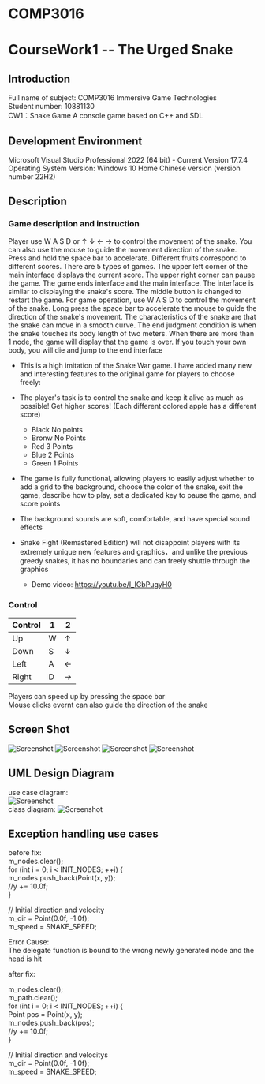 # COMP3016  


# CourseWork1 -- The Urged Snake
## Introduction
Full name of subject: COMP3016 Immersive Game Technologies  
Student number: 10881130  
CW1：Snake Game A console game based on C++ and SDL
## Development Environment
Microsoft Visual Studio Professional 2022 (64 bit) - Current Version 17.7.4  
Operating System Version: Windows 10 Home Chinese version (version number 22H2)
## Description
### Game description and instruction
Player use W A S D or ↑ ↓ ← → to control the movement of the snake. You can also use the mouse to guide the movement direction of the snake. Press and hold the space bar to accelerate. Different fruits correspond to different scores. There are 5 types of games. The upper left corner of the main interface displays the current score. The upper right corner can pause the game. The game ends interface and the main interface. The interface is similar to displaying the snake's score. The middle button is changed to restart the game. For game operation, use W A S D to control the movement of the snake. Long press the space bar to accelerate the mouse to guide the direction of the snake's movement. The characteristics of the snake are that the snake can move in a smooth curve. The end judgment condition is when the snake touches its body length of two meters. When there are more than 1 node, the game will display that the game is over. If you touch your own body, you will die and jump to the end interface
* This is a high imitation of the Snake War game. I have added many new and interesting features to the original game for players to choose freely:
* The player's task is to control the snake and keep it alive as much as possible! Get higher scores! (Each different colored apple has a different score)
  * Black No points
  * Bronw No Points
  * Red 3 Points
  * Blue 2 Points
  * Green 1 Points

* The game is fully functional, allowing players to easily adjust whether to add a grid to the background, choose the color of the snake, exit the game, describe how to play, set a dedicated key to pause the game, and score points
* The background sounds are soft, comfortable, and have special sound effects
* Snake Fight (Remastered Edition) will not disappoint players with its extremely unique new features and graphics，and unlike the previous greedy snakes, it has no boundaries and can freely shuttle through the graphics
    * Demo video: https://youtu.be/I_IGbPugyH0
### Control
| Control   | 1 | 2  |
|--------|------|-----------|
| Up   | W   | ↑     |
| Down   | S   | ↓     |
| Left   | A   | ← |
| Right   | D | →      |

Players can speed up by pressing the space bar  
Mouse clicks evernt can also guide the direction of the snake
## Screen Shot
![Screenshot](ScreenShot/1.png)
![Screenshot](ScreenShot/2.png)
![Screenshot](ScreenShot/3.png)
![Screenshot](ScreenShot/4.png)

## UML Design Diagram
use case diagram:<br/>
![Screenshot](UML/usecasediagram.png)<br/>
class diagram:
![Screenshot](UML/classdiagram.png)

## Exception handling use cases
before fix:<br/>
m_nodes.clear();<br/>
for (int i = 0; i < INIT_NODES; ++i) {<br/>
    m_nodes.push_back(Point(x, y));<br/>
    //y += 10.0f;<br/>
}<br/>

// Initial direction and velocity<br/>
m_dir = Point(0.0f, -1.0f);<br/>
m_speed = SNAKE_SPEED;<br/>

Error Cause: <br/>
The delegate function is bound to the wrong newly generated node and the head is hit<br/>

after fix:<br/>

m_nodes.clear();<br/>
m_path.clear();<br/>
for (int i = 0; i < INIT_NODES; ++i) {<br/>
    Point pos = Point(x, y);<br/>
    m_nodes.push_back(pos);<br/>
    //y += 10.0f;<br/>
}<br/>

// Initial direction and velocitys<br/>
m_dir = Point(0.0f, -1.0f);<br/>
m_speed = SNAKE_SPEED;<br/>
